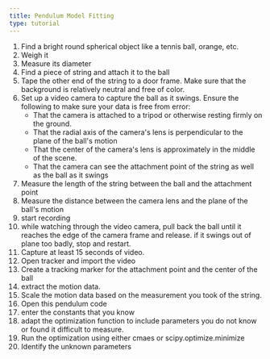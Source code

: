```yaml
---
title: Pendulum Model Fitting
type: tutorial
---
```


1. Find a bright round spherical object like a tennis ball, orange, etc.
1. Weigh it
1. Measure its diameter
1. Find a piece of string and attach it to the ball
1. Tape the other end of the string to a door frame. Make sure that the background is relatively neutral and free of color.
1. Set up a video camera to capture the ball as it swings.  Ensure the following to make sure your data is free from error:
    * That the camera is attached to a tripod or otherwise resting firmly on the ground.  
    * That the radial axis of the camera's lens is perpendicular to the plane of the ball's motion
    * That the center of the camera's lens is approximately in the middle of the scene.
    * That the camera can see the attachment point of the string as well as the ball as it swings
1. Measure the length of the string between the ball and the attachment point
1. Measure the distance between the camera lens and the plane of the ball's motion
1. start recording
1. while watching through the video camera, pull back the ball until it reaches the edge of the camera frame and release.  if it swings out of plane too badly, stop and restart.
1. Capture at least 15 seconds of video.
1. Open tracker and import the video
1. Create a tracking marker for the attachment point and the center of the ball
1. extract the motion data.
1. Scale the motion data based on the measurement you took of the string.
1. Open this pendulum code
1. enter the constants that you know
1. adapt the optimization function to include parameters you do not know or found it difficult to measure.
1. Run the optimization using either cmaes or scipy.optimize.minimize
1. Identify the unknown parameters
